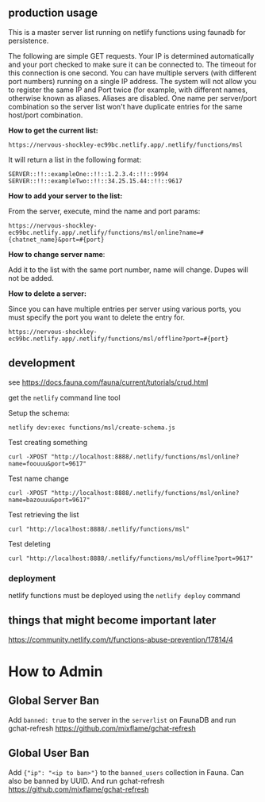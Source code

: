 ## production usage

This is a master server list running on netlify functions using faunadb for persistence.

The following are simple GET requests. Your IP is determined automatically and your port checked to make sure it can be connected to. The timeout for this connection is one second. You can have multiple servers (with different port numbers) running on a single IP address. The system will not allow you to register the same IP and Port twice (for example, with different names, otherwise known as aliases. Aliases are disabled. One name per server/port combination so the server list won't have duplicate entries for the same host/port combination.

**How to get the current list:**

`https://nervous-shockley-ec99bc.netlify.app/.netlify/functions/msl`

It will return a list in the following format:

```
SERVER::!!::exampleOne::!!::1.2.3.4::!!::9994
SERVER::!!::exampleTwo::!!::34.25.15.44::!!::9617
```

**How to add your server to the list:**

From the server, execute, mind the name and port params:

`https://nervous-shockley-ec99bc.netlify.app/.netlify/functions/msl/online?name=#{chatnet_name}&port=#{port}`

**How to change server name**:

Add it to the list with the same port number, name will change. Dupes will not be added.

**How to delete a server:**

Since you can have multiple entries per server using various ports, you must specify the port you want to delete the entry for.

`https://nervous-shockley-ec99bc.netlify.app/.netlify/functions/msl/offline?port=#{port}`


## development

see https://docs.fauna.com/fauna/current/tutorials/crud.html

get the `netlify` command line tool

Setup the schema: 

`netlify dev:exec functions/msl/create-schema.js`

Test creating something

`curl -XPOST "http://localhost:8888/.netlify/functions/msl/online?name=foouuu&port=9617"`

Test name change

`curl -XPOST "http://localhost:8888/.netlify/functions/msl/online?name=bazouuu&port=9617"`

Test retrieving the list

`curl "http://localhost:8888/.netlify/functions/msl"`

Test deleting

`curl "http://localhost:8888/.netlify/functions/msl/offline?port=9617"`

### deployment

netlify functions must be deployed using the `netlify deploy` command

## things that might become important later

https://community.netlify.com/t/functions-abuse-prevention/17814/4


# How to Admin

## Global Server Ban

Add `banned: true` to the server in the `serverlist` on FaunaDB and run gchat-refresh https://github.com/mixflame/gchat-refresh

## Global User Ban

Add `{"ip": "<ip to ban>"}` to the `banned_users` collection in Fauna. Can also be banned by UUID. And run gchat-refresh https://github.com/mixflame/gchat-refresh